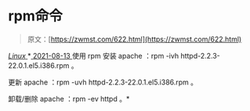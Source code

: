 <!--yml
category: 未分类
date: 0001-01-01 00:00:00
-->

# rpm命令

> 原文：[https://zwmst.com/622.html](https://zwmst.com/622.html)

   [ *Linux* ](https://zwmst.com/linux)*[ <time datetime="2021-08-14T07:40:18+08:00"> 2021-08-13 </time> ](https://zwmst.com/622.html)  使用 rpm 安装 apache ：rpm -ivh httpd-2.2.3-22.0.1.el5.i386.rpm 。

更新 apache ：rpm -uvh httpd-2.2.3-22.0.1.el5.i386.rpm 。

卸载/删除 apache ：rpm -ev httpd 。*